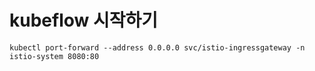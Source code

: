 # kubeflow 시작하기
```
kubectl port-forward --address 0.0.0.0 svc/istio-ingressgateway -n istio-system 8080:80
```
